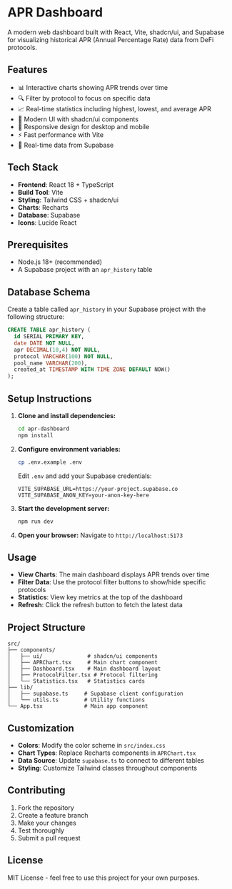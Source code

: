 # APR Dashboard

A modern web dashboard built with React, Vite, shadcn/ui, and Supabase for visualizing historical APR (Annual Percentage Rate) data from DeFi protocols.

## Features

- 📊 Interactive charts showing APR trends over time
- 🔍 Filter by protocol to focus on specific data
- 📈 Real-time statistics including highest, lowest, and average APR
- 🎨 Modern UI with shadcn/ui components
- 📱 Responsive design for desktop and mobile
- ⚡ Fast performance with Vite
- 🔄 Real-time data from Supabase

## Tech Stack

- **Frontend**: React 18 + TypeScript
- **Build Tool**: Vite
- **Styling**: Tailwind CSS + shadcn/ui
- **Charts**: Recharts
- **Database**: Supabase
- **Icons**: Lucide React

## Prerequisites

- Node.js 18+ (recommended)
- A Supabase project with an `apr_history` table

## Database Schema

Create a table called `apr_history` in your Supabase project with the following structure:

```sql
CREATE TABLE apr_history (
  id SERIAL PRIMARY KEY,
  date DATE NOT NULL,
  apr DECIMAL(10,4) NOT NULL,
  protocol VARCHAR(100) NOT NULL,
  pool_name VARCHAR(200),
  created_at TIMESTAMP WITH TIME ZONE DEFAULT NOW()
);
```

## Setup Instructions

1. **Clone and install dependencies:**
   ```bash
   cd apr-dashboard
   npm install
   ```

2. **Configure environment variables:**
   ```bash
   cp .env.example .env
   ```
   
   Edit `.env` and add your Supabase credentials:
   ```
   VITE_SUPABASE_URL=https://your-project.supabase.co
   VITE_SUPABASE_ANON_KEY=your-anon-key-here
   ```

3. **Start the development server:**
   ```bash
   npm run dev
   ```

4. **Open your browser:**
   Navigate to `http://localhost:5173`

## Usage

- **View Charts**: The main dashboard displays APR trends over time
- **Filter Data**: Use the protocol filter buttons to show/hide specific protocols
- **Statistics**: View key metrics at the top of the dashboard
- **Refresh**: Click the refresh button to fetch the latest data

## Project Structure

```
src/
├── components/
│   ├── ui/              # shadcn/ui components
│   ├── APRChart.tsx     # Main chart component
│   ├── Dashboard.tsx    # Main dashboard layout
│   ├── ProtocolFilter.tsx # Protocol filtering
│   └── Statistics.tsx   # Statistics cards
├── lib/
│   ├── supabase.ts     # Supabase client configuration
│   └── utils.ts        # Utility functions
└── App.tsx             # Main app component
```

## Customization

- **Colors**: Modify the color scheme in `src/index.css`
- **Chart Types**: Replace Recharts components in `APRChart.tsx`
- **Data Source**: Update `supabase.ts` to connect to different tables
- **Styling**: Customize Tailwind classes throughout components

## Contributing

1. Fork the repository
2. Create a feature branch
3. Make your changes
4. Test thoroughly
5. Submit a pull request

## License

MIT License - feel free to use this project for your own purposes.
